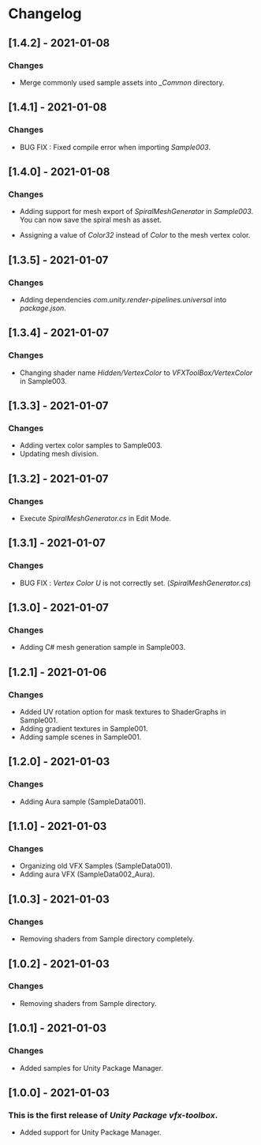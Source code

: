 # Changelog

## [1.4.2] - 2021-01-08
### Changes
- Merge commonly used sample assets into *_Common* directory.

## [1.4.1] - 2021-01-08
### Changes
- BUG FIX : Fixed compile error when importing *Sample003*.

## [1.4.0] - 2021-01-08
### Changes
- Adding support for mesh export of *SpiralMeshGenerator* in *Sample003*. <br>
You can now save the spiral mesh as asset.

- Assigning a value of *Color32* instead of *Color* to the mesh vertex color.

## [1.3.5] - 2021-01-07
### Changes
- Adding dependencies *com.unity.render-pipelines.universal* into *package.json*.

## [1.3.4] - 2021-01-07
### Changes
- Changing shader name *Hidden/VertexColor* to *VFXToolBox/VertexColor* in Sample003.

## [1.3.3] - 2021-01-07
### Changes
- Adding vertex color samples to Sample003.
- Updating mesh division.

## [1.3.2] - 2021-01-07
### Changes
- Execute *SpiralMeshGenerator.cs* in Edit Mode.

## [1.3.1] - 2021-01-07
### Changes
- BUG FIX : *Vertex Color U* is not correctly set. (*SpiralMeshGenerator.cs*)

## [1.3.0] - 2021-01-07
### Changes
- Adding C# mesh generation sample in Sample003.

## [1.2.1] - 2021-01-06
### Changes
- Added UV rotation option for mask textures to ShaderGraphs in Sample001.
- Adding gradient textures in Sample001. 
- Adding sample scenes in Sample001.

## [1.2.0] - 2021-01-03
### Changes
- Adding Aura sample (SampleData001). 

## [1.1.0] - 2021-01-03
### Changes
- Organizing old VFX Samples (SampleData001). 
- Adding aura VFX (SampleData002_Aura).

## [1.0.3] - 2021-01-03
### Changes
- Removing shaders from Sample directory completely. 

## [1.0.2] - 2021-01-03
### Changes
- Removing shaders from Sample directory.

## [1.0.1] - 2021-01-03
### Changes
- Added samples for Unity Package Manager.

## [1.0.0] - 2021-01-03
### This is the first release of *Unity Package vfx-toolbox*.
- Added support for Unity Package Manager.